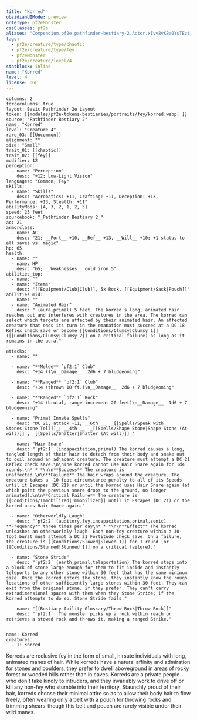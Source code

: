 ```yaml
---
title: "Korred"
obsidianUIMode: preview
noteType: pf2eMonster
cssClasses: pf2e
aliases: "Compendium.pf2e.pathfinder-bestiary-2.Actor.xIvv8vKBa0YsTEzt" 
tags:
  - pf2e/creature/type/chaotic
  - pf2e/creature/type/fey
  - pf2eMonster
  - pf2e/creature/level/4
statblock: inline
name: "Korred"
level: 4
license: OGL
---
```


```statblock
columns: 2
forcecolumns: true
layout: Basic Pathfinder 2e Layout
token: [[modules/pf2e-tokens-bestiaries/portraits/fey/korred.webp| ]]
source: "Pathfinder Bestiary 2"
name: "Korred"
level: "Creature 4"
rare_03: [[Uncommon]]
alignment: ""
size: "Small"
trait_01: [[chaotic]]
trait_02: [[fey]]
modifier: 12
perception:
  - name: "Perception"
    desc: "+12; Low-Light Vision"
languages: "Common, Fey"
skills:
  - name: "Skills"
    desc: "Acrobatics: +11, Crafting: +11, Deception: +13, Performance: +13, Stealth: +11"
abilityMods: [4, 3, 2, 1, 2, 5]
speed: 25 feet
sourcebook: "_Pathfinder Bestiary 2_"
ac: 21
armorclass:
  - name: AC
    desc: "21; __Fort__ +10, __Ref__ +13, __Will__ +10; +1 status to all saves vs. magic"
hp: 65
health:
  - name: ""
  - name: HP
    desc: "65; __Weaknesses__ cold iron 5"
abilities_top:
  - name: ""
  - name: "Items"
    desc: "[[Equipment/Club|Club]], 5x Rock, [[Equipment/Sack|Pouch]]"
abilities_mid:
  - name: ""
  - name: "Animated Hair"
    desc: " (aura,primal) 5 feet. The korred's long, animated hair reaches out and interferes with creatures in the area. The korred can select which targets are affected by their animated hair. An affected creature that ends its turn in the emanation must succeed at a DC 18 Reflex check save or become [[Conditions/Clumsy|Clumsy 1]] ([[Conditions/Clumsy|Clumsy 2]] on a critical failure) as long as it remains in the aura."

attacks:
  - name: ""

  - name: "**Melee** `pf2:1` Club"
    desc: "+14 ()\n__Damage__  2d6 + 7 bludgeoning"

  - name: "**Ranged** `pf2:1` Club"
    desc: "+14 (thrown 10 ft.)\n__Damage__  2d6 + 7 bludgeoning"

  - name: "**Ranged** `pf2:1` Rock"
    desc: "+14 (brutal, range increment 20 feet)\n__Damage__  1d6 + 7 bludgeoning"

  - name: "Primal Innate Spells"
    desc: "DC 21, attack +11; __6th __  _[[Spells/Speak with Stones|Stone Tell]]_; __4th __  _[[Spells/Shape Stone|Shape Stone (At will)]]_, _[[Spells/Shatter|Shatter (At will)]]_"

  - name: "Hair Snare"
    desc: "`pf2:1` (incapacitation,primal) The korred causes a long, tangled length of their hair to detach from their body and snake out to coil around an adjacent creature. The creature must attempt a DC 21 Reflex check save.\n\nThe korred cannot use Hair Snare again for 1d4 rounds.\n* * *\n\n**Success** The creature is unaffected.\n\n**Failure** The hair wraps around the creature. The creature takes a -10-foot circumstance penalty to all of its Speeds until it Escapes (DC 21) or until the korred uses Hair Snare again (at which point the previous snare drops to the ground, no longer animated).\n\n**Critical Failure** The creature is [[Conditions/Immobilized|Immobilized]] until it Escapes (DC 21) or the korred uses Hair Snare again."

  - name: "Otherworldly Laugh"
    desc: "`pf2:2` (auditory,fey,incapacitation,primal,sonic) **Frequency** three times per day\n* * *\n\n**Effect** The korred unleashes an otherworldly laugh. Each non-fey creature within a 30-foot burst must attempt a DC 21 Fortitude check save. On a failure, the creature is [[Conditions/Slowed|Slowed 1]] for 1 round (or [[Conditions/Stunned|Stunned 1]] on a critical failure)."

  - name: "Stone Stride"
    desc: "`pf2:2` (earth,primal,teleportation) The korred steps into a block of stone large enough for them to fit inside and instantly teleports to any other stone within 30 feet that has the same minimum size. Once the korred enters the stone, they instantly know the rough locations of other sufficiently large stones within 30 feet. They can exit from the original stone, if they prefer. They can't carry extradimensional spaces with them when they Stone Stride; if the korred attempts to do so, Stone Stride fails."

  - name: "[[Bestiary Ability Glossary/Throw Rock|Throw Rock]]"
    desc: "`pf2:1`  The monster picks up a rock within reach or retrieves a stowed rock and throws it, making a ranged Strike."
 
```

```encounter-table
name: Korred
creatures:
  - 1: Korred
```



Korreds are reclusive fey in the form of small, hirsute individuals with long, animated manes of hair. While korreds have a natural affinity and admiration for stones and boulders, they prefer to dwell aboveground in areas of rocky forest or wooded hills rather than in caves. Korreds are a private people who don't take kindly to intruders, and they invariably work to drive off or kill any non-fey who stumble into their territory. Staunchly proud of their hair, korreds choose their minimal attire so as to allow their body hair to flow freely, often wearing only a belt with a pouch for throwing rocks and trimming shears-though this belt and pouch are rarely visible under their wild manes.
